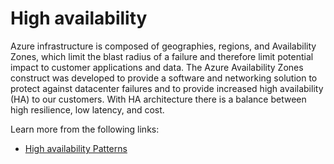# High availability

Azure infrastructure is composed of geographies, regions, and Availability Zones, which limit the blast radius of a failure and therefore limit potential impact to customer applications and data. The Azure Availability Zones construct was developed to provide a software and networking solution to protect against datacenter failures and to provide increased high availability (HA) to our customers. With HA architecture there is a balance between high resilience, low latency, and cost.

Learn more from the following links:

- [High availability Patterns](https://learn.microsoft.com/en-us/azure/architecture/framework/resiliency/reliability-patterns#high-availability)
